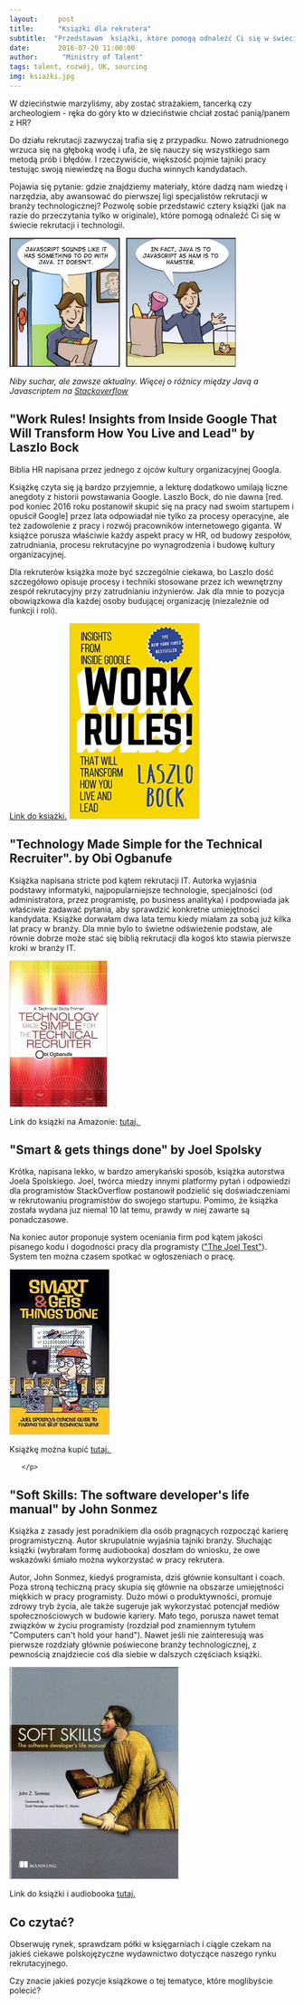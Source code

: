 ```yaml
---
layout:     post
title:      "Książki dla rekrutera"
subtitle:  "Przedstawam  książki, które pomogą odnaleźć Ci się w świecie technologii i programistów."
date:       2016-07-20 11:00:00
author:      "Ministry of Talent"
tags: talent, rozwój, UK, sourcing
img: ksiazki.jpg 
---
```



<p>W dzieciństwie marzyliśmy, aby zostać strażakiem, tancerką czy archeologiem - ręka do góry kto w
                        dzieciństwie chciał zostać panią/panem z HR? </p>
<p>Do działu rekrutacji zazwyczaj trafia się z przypadku. Nowo zatrudnionego wrzuca się na głęboką wodę i ufa, że się nauczy się wszystkiego
                        sam metodą prób i błędów. I rzeczywiście, większość pojmie tajniki pracy testując
                        swoją niewiedzę na Bogu ducha winnych kandydatach.</p>
<p>Pojawia się pytanie: gdzie znajdziemy materiały, które dadzą nam wiedzę i narzędzia, aby
    awansować do pierwszej ligi specjalistów rekrutacji w branży technologicznej? Pozwolę sobie
    przedstawić cztery książki (jak na razie do przeczytania tylko w originale), które pomogą odnaleźć
    Ci się w świecie rekrutacji i technologii.</p>


<img src="/img/jstojava.jpg" class="img-responsive" alt="Picture">

<i>Niby suchar, ale zawsze aktualny. Więcej o różnicy między Javą a Javascriptem na <a href="http://stackoverflow.com/questions/245062/whats-the-difference-between-javascript-and-java" target="_blank">Stackoverflow</a>
</i>


<h2 class="section-heading">"Work Rules! Insights from Inside Google That Will Transform How You Live and Lead" by Laszlo Bock</h2>

Biblia HR napisana przez jednego z ojców kultury organizacyjnej Googla. 

Książkę czyta się ją bardzo przyjemnie, a lekturę dodatkowo umilają liczne anegdoty z historii powstawania Google. Laszlo Bock, do nie dawna [red. pod koniec 2016 roku postanowił skupić się na pracy nad swoim startupem i opuścił Google] przez lata odpowiadał nie tylko za procesy operacyjne, ale też zadowolenie z pracy i rozwój pracowników internetowego giganta.
W książce porusza właściwie każdy aspekt pracy w HR, od budowy zespołów, zatrudniania, procesu rekrutacyjne po wynagrodzenia i budowę kultury organizacyjnej. 

Dla rekruterów książka może być szczególnie ciekawa, bo Laszlo dość szczegółowo opisuje procesy i techniki stosowane przez ich wewnętrzny zespół rekrutacyjny przy zatrudnianiu inżynierów. 
Jak dla mnie to pozycja obowiązkowa dla każdej osoby budującej organizację (niezależnie od funkcji i roli).

<a rel="nofollow" href="https://www.amazon.co.uk/gp/product/1444792385/ref=as_li_tl?ie=UTF8&camp=1634&creative=6738&creativeASIN=1444792385&linkCode=as2&tag=ministryoftal-21" target="_blank">
Link do książki.</a><img src="http://ir-uk.amazon-adsystem.com/e/ir?t=ministryoftal-21&l=as2&o=2&a=1444792385" width="1" height="1" border="0" alt="" style="border:none !important; margin:0px !important;" />


<img src="/img/workrules.jpg" class="img-responsive" alt="Picture">

<h2 class="section-heading">"Technology Made Simple for the Technical Recruiter". by Obi
    Ogbanufe</h2>
<p> Książka napisana stricte pod kątem rekrutacji IT. Autorka wyjaśnia podstawy
    informatyki, najpopularniejsze technologie, specjalności (od administratora, przez programistę,
    po business analityka) i podpowiada jak właściwie zadawać pytania, aby sprawdzić
    konkretne umiejętności kandydata. Książke dorwałam dwa lata temu kiedy miałam za sobą już kilka
    lat pracy w
    branży. Dla mnie bylo to świetne odświeżenie podstaw, ale równie dobrze może stać się biblią
    rekrutacji dla kogoś kto
    stawia pierwsze kroki w branży IT.</p>


<img src="/img/rsz_1tech_simple.jpg" class="img-responsive" alt="Picture">

<p>Link do książki na Amazonie:
       <a rel="nofollow" href="https://www.amazon.co.uk/gp/product/1450216463/ref=as_li_tl?ie=UTF8&camp=1634&creative=6738&creativeASIN=1450216463&linkCode=as2&tag=ministryoftal-21" target="_blank"> tutaj. </a><img src="http://ir-uk.amazon-adsystem.com/e/ir?t=ministryoftal-21&l=as2&o=2&a=1450216463" width="1" height="1" border="0" alt="" style="border:none !important; margin:0px !important;" />
</p>

<h2 class="section-heading">"Smart & gets things done" by Joel Spolsky</h2>
<p>Krótka, napisana lekko, w bardzo amerykański sposób, książka autorstwa Joela Spolskiego. Joel,
    twórca miedzy innymi
    platformy pytań i odpowiedzi dla programistów StackOverflow postanowił podzielić się
    doświadczeniami w rekrutowaniu programistów do swojego startupu. Pomimo, że książka została
    wydana juz niemal 10 lat temu, prawdy w niej zawarte są ponadczasowe.</p>

<p>Na koniec autor proponuje system
    oceniania firm pod kątem jakości pisanego kodu i dogodności pracy dla programisty (<a
            href="http://www.joelonsoftware.com/articles/fog0000000043.html" target="_blank">"The Joel Test"</a>).
    System ten można czasem spotkać w ogłoszeniach o pracę.</p>

<img src="/img/spolsky.jpeg" class="img-responsive" alt="Picture">

<p>Książkę można kupić
       <a rel="nofollow" href="https://www.amazon.co.uk/gp/product/1590598385/ref=as_li_tl?ie=UTF8&camp=1634&creative=6738&creativeASIN=1590598385&linkCode=as2&tag=ministryoftal-21" target="_blank"> tutaj. </a><img src="http://ir-uk.amazon-adsystem.com/e/ir?t=ministryoftal-21&l=as2&o=2&a=1590598385" width="1" height="1" border="0" alt="" style="border:none !important; margin:0px !important;" />

       </p>


<h2 class="section-heading">"Soft Skills: The software developer's life manual" by John Sonmez</h2>

<p>Książka z zasady jest poradnikiem dla osób pragnących rozpocząć karierę programistyczną. Autor
    skrupulatnie wyjaśnia tajniki branży. Słuchając książki (wybrałam formę audiobooka) doszłam do
    wniosku, że owe wskazówki śmiało można wykorzystać w pracy rekrutera.</p>

<p>Autor, John Sonmez,
    kiedyś programista, dziś głównie konsultant i coach. Poza stroną techiczną pracy skupia się
    głównie na obszarze
    umiejętności miękkich w pracy programisty. Dużo mówi o produktywności, promuje zdrowy tryb
    życia, ale także sugeruje jak wykorzystać potencjał mediów społecznościowych w budowie
    kariery. Mało tego, porusza nawet temat związków w życiu programisty (rozdział pod znamiennym
    tytułem "Computers can't hold your hand"). Nawet jeśli nie
    zainteresują was pierwsze rozdziały głównie poświecone branży technologicznej, z pewnością
    znajdziecie coś
    dla siebie w dalszych częściach książki.</p>

<img src="/img/rsz_softskills.jpg" class="img-responsive" alt="Picture">

<p>Link do książki i audiobooka
    <a rel="nofollow" href="https://www.amazon.co.uk/gp/product/1617292397/ref=as_li_tl?ie=UTF8&camp=1634&creative=6738&creativeASIN=1617292397&linkCode=as2&tag=ministryoftal-21" target="_blank">tutaj.</a><img src="http://ir-uk.amazon-adsystem.com/e/ir?t=ministryoftal-21&l=as2&o=2&a=1617292397" width="1" height="1" border="0" alt="" style="border:none !important; margin:0px !important;" />

</p>



<h2 class="section-heading">Co czytać?</h2>
<p>Obserwuję rynek, sprawdzam półki w księgarniach i ciągle czekam na jakieś ciekawe polskojęzyczne
    wydawnictwo dotyczące naszego rynku
    rekrutacyjnego.</p>
<p>Czy znacie jakieś pozycje książkowe o tej tematyce, które moglibyście polecić?</p>


